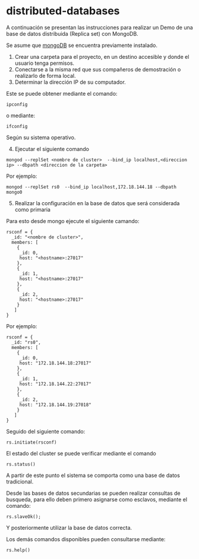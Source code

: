# distributed-databases

A continuación se presentan las instrucciones para realizar un Demo de una base de datos distribuida (Replica set) con MongoDB.

Se asume que [mongoDB](https://www.mongodb.com/) se encuentra previamente instalado.

1. Crear una carpeta para el proyecto, en un destino accesible y donde el usuario tenga permisos.
2. Conectarse a la misma red que sus compañeros de demostración o realizarlo de forma local.
3. Determinar la dirección IP de su computador.

Este se puede obtener mediante el comando:
~~~
ipconfig
~~~
o mediante:

~~~
ifconfig
~~~

Según su sistema operativo.


4. Ejecutar el siguiente comando

~~~
mongod --replSet <nombre de cluster>  --bind_ip localhost,<direccion ip> --dbpath <direccion de la carpeta> 
~~~

Por ejemplo:
~~~
mongod --replSet rs0  --bind_ip localhost,172.18.144.18 --dbpath mongo0
~~~

5. Realizar la configuración en la base de datos que será considerada como primaria

Para esto desde mongo ejecute el siguiente camando:


~~~
rsconf = {
  _id: "<nombre de cluster>",
  members: [
    {
     _id: 0,
     host: "<hostname>:27017"
    },
    {
     _id: 1,
     host: "<hostname>:27017"
    },
    {
     _id: 2,
     host: "<hostname>:27017"
    }
   ]
}
~~~

Por ejemplo:

~~~
rsconf = {
  _id: "rs0",
  members: [
    {
     _id: 0,
     host: "172.18.144.18:27017"
    },
    {
     _id: 1,
     host: "172.18.144.22:27017"
    },
    {
     _id: 2,
     host: "172.18.144.19:27018"
    }
   ]
}
~~~

Seguido del siguiente comando:

~~~
rs.initiate(rsconf)
~~~

El estado del cluster se puede verificar mediante el comando

~~~
rs.status()
~~~

A partir de este punto el sistema se comporta como una base de datos tradicional.

Desde las bases de datos secundarias se pueden realizar consultas de busqueda, para ello deben primero asignarse como esclavos, mediante el comando:

~~~
rs.slaveOk();
~~~

Y posteriormente utilizar la base de datos correcta.


Los demás comandos disponibles pueden consultarse mediante:
~~~
rs.help()
~~~
